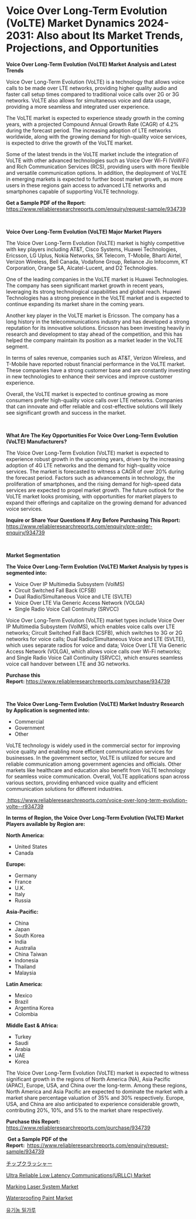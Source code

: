 <p><h1>Voice Over Long-Term Evolution (VoLTE) Market Dynamics 2024-2031: Also about Its Market Trends, Projections, and Opportunities</h1></p><p><strong>Voice Over Long-Term Evolution (VoLTE) Market Analysis and Latest Trends</strong></p>
<p><p>Voice Over Long-Term Evolution (VoLTE) is a technology that allows voice calls to be made over LTE networks, providing higher quality audio and faster call setup times compared to traditional voice calls over 2G or 3G networks. VoLTE also allows for simultaneous voice and data usage, providing a more seamless and integrated user experience.</p><p>The VoLTE market is expected to experience steady growth in the coming years, with a projected Compound Annual Growth Rate (CAGR) of 4.2% during the forecast period. The increasing adoption of LTE networks worldwide, along with the growing demand for high-quality voice services, is expected to drive the growth of the VoLTE market.</p><p>Some of the latest trends in the VoLTE market include the integration of VoLTE with other advanced technologies such as Voice Over Wi-Fi (VoWiFi) and Rich Communication Services (RCS), providing users with more flexible and versatile communication options. In addition, the deployment of VoLTE in emerging markets is expected to further boost market growth, as more users in these regions gain access to advanced LTE networks and smartphones capable of supporting VoLTE technology.</p></p>
<p><strong>Get a Sample PDF of the Report:&nbsp;</strong> <a href="https://www.reliableresearchreports.com/enquiry/request-sample/934739">https://www.reliableresearchreports.com/enquiry/request-sample/934739</a></p>
<p>&nbsp;</p>
<p><strong>Voice Over Long-Term Evolution (VoLTE) Major Market Players</strong></p>
<p><p>The Voice Over Long-Term Evolution (VoLTE) market is highly competitive with key players including AT&T, Cisco Systems, Huawei Technologies, Ericsson, LG Uplus, Nokia Networks, SK Telecom, T-Mobile, Bharti Airtel, Verizon Wireless, Bell Canada, Vodafone Group, Reliance Jio Infocomm, KT Corporation, Orange SA, Alcatel-Lucent, and D2 Technologies.</p><p>One of the leading companies in the VoLTE market is Huawei Technologies. The company has seen significant market growth in recent years, leveraging its strong technological capabilities and global reach. Huawei Technologies has a strong presence in the VoLTE market and is expected to continue expanding its market share in the coming years.</p><p>Another key player in the VoLTE market is Ericsson. The company has a long history in the telecommunications industry and has developed a strong reputation for its innovative solutions. Ericsson has been investing heavily in research and development to stay ahead of the competition, and this has helped the company maintain its position as a market leader in the VoLTE segment.</p><p>In terms of sales revenue, companies such as AT&T, Verizon Wireless, and T-Mobile have reported robust financial performance in the VoLTE market. These companies have a strong customer base and are constantly investing in new technologies to enhance their services and improve customer experience.</p><p>Overall, the VoLTE market is expected to continue growing as more consumers prefer high-quality voice calls over LTE networks. Companies that can innovate and offer reliable and cost-effective solutions will likely see significant growth and success in the market.</p></p>
<p>&nbsp;</p>
<p><strong>What Are The Key Opportunities For Voice Over Long-Term Evolution (VoLTE) Manufacturers?</strong></p>
<p><p>The Voice Over Long-Term Evolution (VoLTE) market is expected to experience robust growth in the upcoming years, driven by the increasing adoption of 4G LTE networks and the demand for high-quality voice services. The market is forecasted to witness a CAGR of over 20% during the forecast period. Factors such as advancements in technology, the proliferation of smartphones, and the rising demand for high-speed data services are expected to propel market growth. The future outlook for the VoLTE market looks promising, with opportunities for market players to expand their offerings and capitalize on the growing demand for advanced voice services.</p></p>
<p><strong>Inquire or Share Your Questions If Any Before Purchasing This Report:</strong> <a href="https://www.reliableresearchreports.com/enquiry/pre-order-enquiry/934739">https://www.reliableresearchreports.com/enquiry/pre-order-enquiry/934739</a></p>
<p>&nbsp;</p>
<p><strong>Market Segmentation</strong></p>
<p><strong>The Voice Over Long-Term Evolution (VoLTE) Market Analysis by types is segmented into:</strong></p>
<p><ul><li>Voice Over IP Multimedia Subsystem (VoIMS)</li><li>Circuit Switched Fall Back (CFSB)</li><li>Dual Radio/Simultaneous Voice and LTE (SVLTE)</li><li>Voice Over LTE Via Generic Access Network (VOLGA)</li><li>Single Radio Voice Call Continuity (SRVCC)</li></ul></p>
<p><p>Voice Over Long-Term Evolution (VoLTE) market types include Voice Over IP Multimedia Subsystem (VoIMS), which enables voice calls over LTE networks; Circuit Switched Fall Back (CSFB), which switches to 3G or 2G networks for voice calls; Dual Radio/Simultaneous Voice and LTE (SVLTE), which uses separate radios for voice and data; Voice Over LTE Via Generic Access Network (VOLGA), which allows voice calls over Wi-Fi networks; and Single Radio Voice Call Continuity (SRVCC), which ensures seamless voice call handover between LTE and 3G networks.</p></p>
<p><strong>Purchase this Report:&nbsp;</strong><a href="https://www.reliableresearchreports.com/purchase/934739">https://www.reliableresearchreports.com/purchase/934739</a></p>
<p>&nbsp;</p>
<p><strong>The Voice Over Long-Term Evolution (VoLTE) Market Industry Research by Application is segmented into:</strong></p>
<p><ul><li>Commercial</li><li>Government</li><li>Other</li></ul></p>
<p><p>VoLTE technology is widely used in the commercial sector for improving voice quality and enabling more efficient communication services for businesses. In the government sector, VoLTE is utilized for secure and reliable communication among government agencies and officials. Other markets like healthcare and education also benefit from VoLTE technology for seamless voice communication. Overall, VoLTE applications span across various sectors, providing enhanced voice quality and efficient communication solutions for different industries.</p></p>
<p><a href="https://www.reliableresearchreports.com/voice-over-long-term-evolution-volte--r934739">&nbsp;https://www.reliableresearchreports.com/voice-over-long-term-evolution-volte--r934739</a></p>
<p><strong>In terms of Region, the Voice Over Long-Term Evolution (VoLTE) Market Players available by Region are:</strong></p>
<p>
    <p> <strong> North America: </strong>
        <ul>
            <li>United States</li>
            <li>Canada</li>
        </ul>
        </p> 
    <p> <strong> Europe: </strong>
        <ul>
            <li>Germany</li>
            <li>France</li>
            <li>U.K.</li>
            <li>Italy</li>
            <li>Russia</li>
        </ul>
        </p> 
    <p> <strong> Asia-Pacific: </strong>
        <ul>
            <li>China</li>
            <li>Japan</li>
            <li>South Korea</li>
            <li>India</li>
            <li>Australia</li>
            <li>China Taiwan</li>
            <li>Indonesia</li>
            <li>Thailand</li>
            <li>Malaysia</li>
        </ul>
        </p> 
    <p> <strong> Latin America: </strong>
        <ul>
            <li>Mexico</li>
            <li>Brazil</li>
            <li>Argentina Korea</li>
            <li>Colombia</li>
        </ul>
        </p> 
    <p> <strong> Middle East & Africa: </strong>
        <ul>
            <li>Turkey</li>
            <li>Saudi</li>
            <li>Arabia</li>
            <li>UAE</li>
            <li>Korea</li>
        </ul>
    </p>
    </p>
<p><p>The Voice Over Long-Term Evolution (VoLTE) market is expected to witness significant growth in the regions of North America (NA), Asia Pacific (APAC), Europe, USA, and China over the long-term. Among these regions, North America and Asia Pacific are expected to dominate the market with a market share percentage valuation of 35% and 30% respectively. Europe, USA, and China are also anticipated to experience considerable growth, contributing 20%, 10%, and 5% to the market share respectively.</p></p>
<p><strong>Purchase this Report: </strong><a href="https://www.reliableresearchreports.com/purchase/934739">https://www.reliableresearchreports.com/purchase/934739</a></p>
<p>&nbsp;<strong>Get a Sample PDF of the Report:&nbsp;&nbsp;</strong><a href="https://www.reliableresearchreports.com/enquiry/request-sample/934739">https://www.reliableresearchreports.com/enquiry/request-sample/934739</a></p>
<p><strong></strong></p>
<p><p><a href="https://github.com/ppmazlotr77499/Market-Research-Report-List-1/blob/main/410506020393.md">チップクラッシャー</a></p><p><a href="https://github.com/wusalecollins540tpqoz/Market-Research-Report-List-1/blob/main/ultra-reliable-low-latency-communicationsurllc-market.md">Ultra Reliable Low Latency Communications(URLLC) Market</a></p><p><a href="https://issuu.com/reportprime-2/docs/marking-laser-system-market-size-2030.pptx">Marking Laser System Market</a></p><p><a href="https://issuu.com/reportprime-2/docs/waterproofing-paint-market-size-2030.pptx">Waterproofing Paint Market</a></p><p><a href="https://github.com/royErdmtyan906778/Market-Research-Report-List-1/blob/main/932351918728.md">유기농 밀가루</a></p></p>